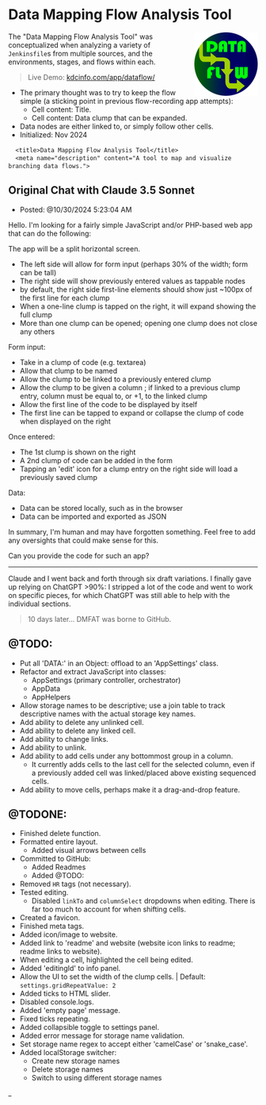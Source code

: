 # Data Mapping Flow Analysis Tool

<img src="./images/icon128.png" align="right" width="128" height="128">

The "Data Mapping Flow Analysis Tool" was conceptualized when analyzing a variety of `Jenkinsfile`s from multiple sources, and the environments, stages, and flows within each.

> Live Demo: [kdcinfo.com/app/dataflow/](https://kdcinfo.com/app/dataflow/)

- The primary thought was to try to keep the flow simple (a sticking point in previous flow-recording app attempts):
  - Cell content: Title.
  - Cell content: Data clump that can be expanded.
- Data nodes are either linked to, or simply follow other cells.
- Initialized: Nov 2024

```
  <title>Data Mapping Flow Analysis Tool</title>
  <meta name="description" content="A tool to map and visualize branching data flows.">
```

## Original Chat with Claude 3.5 Sonnet

- Posted: @10/30/2024 5:23:04 AM

Hello. I'm looking for a fairly simple JavaScript and/or PHP-based web app that can do the following:

The app will be a split horizontal screen.

- The left side will allow for form input (perhaps 30% of the width; form can be tall)
- The right side will show previously entered values as tappable nodes
- by default, the right side first-line elements should show just ~100px of the first line for each clump
- When a one-line clump is tapped on the right, it will expand showing the full clump
- More than one clump can be opened; opening one clump does not close any others

Form input:

- Take in a clump of code (e.g. textarea)
- Allow that clump to be named
- Allow the clump to be linked to a previously entered clump
- Allow the clump to be given a column <int>; if linked to a previous clump entry, column must be equal to, or +1, to the linked clump
- Allow the first line of the code to be displayed by itself
- The first line can be tapped to expand or collapse the clump of code when displayed on the right

Once entered:

- The 1st clump is shown on the right
- A 2nd clump of code can be added in the form
- Tapping an 'edit' icon for a clump entry on the right side will load a previously saved clump

Data:

- Data can be stored locally, such as in the browser
- Data can be imported and exported as JSON

In summary, I'm human and may have forgotten something. Feel free to add any oversights that could make sense for this.

Can you provide the code for such an app?

-----

Claude and I went back and forth through six draft variations. I finally gave up relying on ChatGPT >90%: I stripped a lot of the code and went to work on specific pieces, for which ChatGPT was still able to help with the individual sections.

> 10 days later... DMFAT was borne to GitHub.

## @TODO:
- Put all 'DATA:' in an Object: offload to an 'AppSettings' class.
- Refactor and extract JavaScript into classes:
  - AppSettings (primary controller, orchestrator)
  - AppData
  - AppHelpers
- Allow storage names to be descriptive; use a join table to track descriptive names with the actual storage key names.
- Add ability to delete any unlinked cell.
- Add ability to delete any linked cell.
- Add ability to change links.
- Add ability to unlink.
- Add ability to add cells under any bottommost group in a column.
  - It currently adds cells to the last cell for the selected column, even if a previously added cell was linked/placed above existing sequenced cells.
- Add ability to move cells, perhaps make it a drag-and-drop feature.

## @TODONE:

- Finished delete function.
- Formatted entire layout.
  - Added visual arrows between cells
- Committed to GitHub:
  - Added Readmes
  - Added @TODO:
- Removed `HR` tags (not necessary).
- Tested editing.
  - Disabled `linkTo` and `columnSelect` dropdowns when editing. There is far too much to account for when shifting cells.
- Created a favicon.
- Finished meta tags.
- Added icon/image to website.
- Added link to 'readme' and website (website icon links to readme; readme links to website).
- When editing a cell, highlighted the cell being edited.
- Added 'editingId' to info panel.
- Allow the UI to set the width of the clump cells. | Default: `settings.gridRepeatValue: 2`
- Added ticks to HTML slider.
- Disabled console.logs.
- Added 'empty page' message.
- Fixed ticks repeating.
- Added collapsible toggle to settings panel.
- Added error message for storage name validation.
- Set storage name regex to accept either 'camelCase' or 'snake_case'.
- Added localStorage switcher:
  - Create new storage names
  - Delete storage names
  - Switch to using different storage names

_
